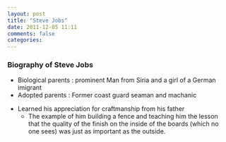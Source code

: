 ```yaml
---
layout: post
title: "Steve Jobs"
date: 2011-12-05 11:11
comments: false
categories: 
---
```

### Biography of Steve Jobs

- Biological parents : prominent Man from Siria and a girl of a German
  imigrant
- Adopted parents : Former coast guard seaman and machanic
* Learned his appreciation for craftmanship from his father
  * The example of him building a fence and teaching him the lesson that
the quality of the finish on the inside of the boards (which no one
sees) was just as important as the outside.
